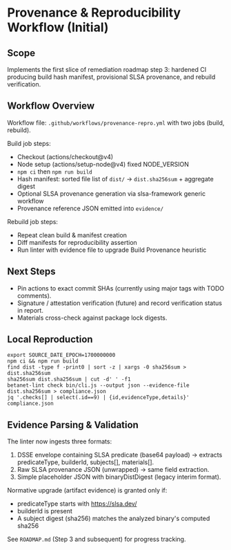 Provenance & Reproducibility Workflow (Initial)
=============================================

Scope
-----
Implements the first slice of remediation roadmap step 3: hardened CI producing build hash manifest, provisional SLSA provenance, and rebuild verification.

Workflow Overview
-----------------
Workflow file: `.github/workflows/provenance-repro.yml` with two jobs (build, rebuild).

Build job steps:
- Checkout (actions/checkout@v4)
- Node setup (actions/setup-node@v4) fixed NODE_VERSION
- `npm ci` then `npm run build`
- Hash manifest: sorted file list of `dist/` -> `dist.sha256sum` + aggregate digest
- Optional SLSA provenance generation via slsa-framework generic workflow
- Provenance reference JSON emitted into `evidence/`

Rebuild job steps:
- Repeat clean build & manifest creation
- Diff manifests for reproducibility assertion
- Run linter with evidence file to upgrade Build Provenance heuristic

Next Steps
----------
- Pin actions to exact commit SHAs (currently using major tags with TODO comments).
- Signature / attestation verification (future) and record verification status in report.
- Materials cross-check against package lock digests.

Local Reproduction
------------------
```
export SOURCE_DATE_EPOCH=1700000000
npm ci && npm run build
find dist -type f -print0 | sort -z | xargs -0 sha256sum > dist.sha256sum
sha256sum dist.sha256sum | cut -d' ' -f1
betanet-lint check bin/cli.js --output json --evidence-file dist.sha256sum > compliance.json
jq '.checks[] | select(.id==9) | {id,evidenceType,details}' compliance.json
```

Evidence Parsing & Validation
-----------------------------
The linter now ingests three formats:
1. DSSE envelope containing SLSA predicate (base64 payload) -> extracts predicateType, builderId, subjects[], materials[].
2. Raw SLSA provenance JSON (unwrapped) -> same field extraction.
3. Simple placeholder JSON with binaryDistDigest (legacy interim format).

Normative upgrade (artifact evidence) is granted only if:
- predicateType starts with https://slsa.dev/
- builderId is present
- A subject digest (sha256) matches the analyzed binary's computed sha256

See `ROADMAP.md` (Step 3 and subsequent) for progress tracking.
